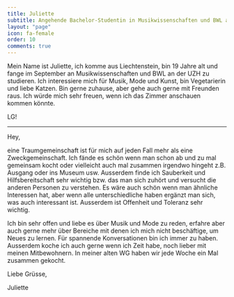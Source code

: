 ```yaml
---
title: Juliette
subtitle: Angehende Bachelor-Studentin in Musikwissenschaften und BWL an der UZH
layout: "page"
icon: fa-female
order: 10
comments: true
---
```


Mein Name ist Juliette, ich komme aus Liechtenstein, bin 19 Jahre alt und fange im September an Musikwissenschaften und BWL an der UZH zu studieren. Ich interessiere mich für Musik, Mode und Kunst, bin Vegetarierin und liebe Katzen. Bin gerne zuhause, aber gehe auch gerne mit Freunden raus. Ich würde mich sehr freuen, wenn ich das Zimmer anschauen kommen könnte. 

LG!

---

Hey,

eine Traumgemeinschaft ist für mich auf jeden Fall mehr als eine Zweckgemeinschaft. Ich fände es schön wenn man schon ab und zu mal gemeinsam kocht oder vielleicht auch mal zusammen irgendwo hingeht z.B. Ausgang oder ins Museum usw. 
Ausserdem finde ich Sauberkeit und Hilfsbereitschaft sehr wichtig bzw. das man sich zuhört und versucht die anderen Personen zu verstehen. Es wäre auch schön wenn man ähnliche Interessen hat, aber wenn alle unterschiedliche haben ergänzt man sich, was auch interessant ist. Ausserdem ist Offenheit und Toleranz sehr wichtig.

Ich bin sehr offen und liebe es über Musik und Mode zu reden, erfahre aber auch gerne mehr über Bereiche mit denen ich mich nicht beschäftige, um Neues zu lernen. Für spannende Konversationen bin ich immer zu haben. Ausserdem koche ich auch gerne wenn ich Zeit habe, noch lieber mit meinen Mitbewohnern. In meiner alten WG haben wir jede Woche ein Mal zusammen gekocht.

Liebe Grüsse, 

Juliette
